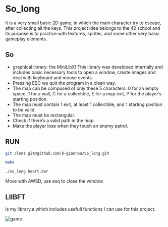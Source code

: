 # So_long
It is a very small basic 2D game, in which the main character try to escape, after collecting all the keys. This project idea belongs to the 42 school and its purpose is to practice with textures, sprites, and some other very basic gameplay elements.

## So
- graphical library: the MiniLibX! This library was developed internally and includes basic necessary tools to open a window, create images and deal with keyboard and mouse events.
- Pressing ESC we quit the program in a clean way.
- The map can be composed of only these 5 characters:
  0 for an empty space,
  1 for a wall,
  C for a collectible,
  E for a map exit,
  P for the player’s starting position.
- The map must contain 1 exit, at least 1 collectible, and 1 starting position to be valid.
- The map must be rectangular.
- Check if there’s a valid path in the map.
- Make the player lose when they touch an enemy patrol.

## RUN 

```bash
git clone git@github.com:k-giannou/So_long.git
````
```bash
make
```
```bash
./so_long heart.ber
````
Move with AWSD, use esq to close the window.

## LIIBFT
Is my library.a which includes usefull functions I can use for this project.

![game](xpm/game.png)
